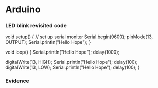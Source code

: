 # Arduino
### LED blink revisited code
void setup() {
  // set up serial moniter
  Serial.begin(9600);
  pinMode(13, OUTPUT);
  Serial.println("Hello Hope");
}

void loop() {
  Serial.println("Hello Hope");
  delay(1000);

  digitalWrite(13, HIGH);
  Serial.println("Hello Hope");
  delay(100);
  digitalWrite(13, LOW);
  Serial.println("Hello Hope");
  delay(100);
}
### Evidence
<vid src="Videos/IMG-1909.mov" width="200">
